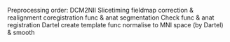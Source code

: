 Preprocessing order:
DCM2NII
Slicetiming
fieldmap correction & realignment
coregistration func & anat
segmentation
Check func & anat registration
Dartel create template
func normalise to MNI space (by Dartel) & smooth
